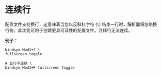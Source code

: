 # 连续行

配置文件支持换行，这意味着当您以反斜杠字符 (`\`) 结束一行时，解析器将忽略换行符。此功能可用于创建更具可读性的配置文件。注释行无法连续。

**例子：**

```
bindsym Mod1+f \
fullscreen toggle

# 此行不连续 \
bindsym Mod1+F fullscreen toggle
```